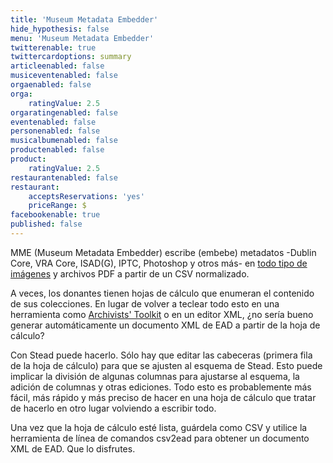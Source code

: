 ```yaml
---
title: 'Museum Metadata Embedder'
hide_hypothesis: false
menu: 'Museum Metadata Embedder'
twitterenable: true
twittercardoptions: summary
articleenabled: false
musiceventenabled: false
orgaenabled: false
orga:
    ratingValue: 2.5
orgaratingenabled: false
eventenabled: false
personenabled: false
musicalbumenabled: false
productenabled: false
product:
    ratingValue: 2.5
restaurantenabled: false
restaurant:
    acceptsReservations: 'yes'
    priceRange: $
facebookenable: true
published: false
---
```


MME (Museum Metadata Embedder) escribe (embebe) metadatos -Dublin Core, VRA Core, ISAD(G), IPTC, Photoshop y otros más- en [todo tipo de imágenes](https://exiftool.org/#supported) y archivos PDF a partir de un CSV normalizado.


A veces, los donantes tienen hojas de cálculo que enumeran el contenido de sus colecciones. En lugar de volver a teclear todo esto en una herramienta como [Archivists' Toolkit](http://www.archiviststoolkit.org/) o en un editor XML, ¿no sería bueno generar automáticamente un documento XML de EAD a partir de la hoja de cálculo?

Con Stead puede hacerlo. Sólo hay que editar las cabeceras (primera fila de la hoja de cálculo) para que se ajusten al esquema de Stead. Esto puede implicar la división de algunas columnas para ajustarse al esquema, la adición de columnas y otras ediciones. Todo esto es probablemente más fácil, más rápido y más preciso de hacer en una hoja de cálculo que tratar de hacerlo en otro lugar volviendo a escribir todo.

Una vez que la hoja de cálculo esté lista, guárdela como CSV y utilice la herramienta de línea de comandos csv2ead para obtener un documento XML de EAD. Que lo disfrutes.
